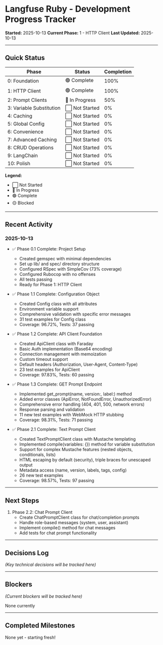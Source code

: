 # Langfuse Ruby - Development Progress Tracker

**Started:** 2025-10-13
**Current Phase:** 1 - HTTP Client
**Last Updated:** 2025-10-13

---

## Quick Status

| Phase | Status | Completion |
|-------|--------|------------|
| 0: Foundation | 🟢 Complete | 100% |
| 1: HTTP Client | 🟢 Complete | 100% |
| 2: Prompt Clients | 🔵 In Progress | 50% |
| 3: Variable Substitution | ⬜ Not Started | 0% |
| 4: Caching | ⬜ Not Started | 0% |
| 5: Global Config | ⬜ Not Started | 0% |
| 6: Convenience | ⬜ Not Started | 0% |
| 7: Advanced Caching | ⬜ Not Started | 0% |
| 8: CRUD Operations | ⬜ Not Started | 0% |
| 9: LangChain | ⬜ Not Started | 0% |
| 10: Polish | ⬜ Not Started | 0% |

**Legend:**
- ⬜ Not Started
- 🔵 In Progress
- 🟢 Complete
- 🟡 Blocked

---

## Recent Activity

### 2025-10-13
- ✅ Phase 0.1 Complete: Project Setup
  - Created gemspec with minimal dependencies
  - Set up lib/ and spec/ directory structure
  - Configured RSpec with SimpleCov (73% coverage)
  - Configured Rubocop with no offenses
  - All tests passing
  - Ready for Phase 1: HTTP Client

- ✅ Phase 1.1 Complete: Configuration Object
  - Created Config class with all attributes
  - Environment variable support
  - Comprehensive validation with specific error messages
  - 31 test examples for Config class
  - Coverage: 96.72%, Tests: 37 passing

- ✅ Phase 1.2 Complete: API Client Foundation
  - Created ApiClient class with Faraday
  - Basic Auth implementation (Base64 encoding)
  - Connection management with memoization
  - Custom timeout support
  - Default headers (Authorization, User-Agent, Content-Type)
  - 23 test examples for ApiClient
  - Coverage: 97.83%, Tests: 60 passing

- ✅ Phase 1.3 Complete: GET Prompt Endpoint
  - Implemented get_prompt(name, version:, label:) method
  - Added error classes (ApiError, NotFoundError, UnauthorizedError)
  - Comprehensive error handling (404, 401, 500, network errors)
  - Response parsing and validation
  - 11 new test examples with WebMock HTTP stubbing
  - Coverage: 98.31%, Tests: 71 passing

- ✅ Phase 2.1 Complete: Text Prompt Client
  - Created TextPromptClient class with Mustache templating
  - Implemented compile(variables: {}) method for variable substitution
  - Support for complex Mustache features (nested objects, conditionals, lists)
  - HTML escaping by default (security), triple braces for unescaped output
  - Metadata access (name, version, labels, tags, config)
  - 26 new test examples
  - Coverage: 98.57%, Tests: 97 passing

---

## Next Steps

1. Phase 2.2: Chat Prompt Client
   - Create ChatPromptClient class for chat/completion prompts
   - Handle role-based messages (system, user, assistant)
   - Implement compile() method for chat messages
   - Add tests for chat prompt functionality

---

## Decisions Log

*(Key technical decisions will be tracked here)*

---

## Blockers

*(Current blockers will be tracked here)*

None currently

---

## Completed Milestones

None yet - starting fresh!
